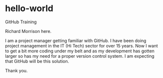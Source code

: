# hello-world
GitHub Training

Richard Morrison here.

I am a project manager getting familiar with GitHub.
I have been doing project management in the IT (Hi Tech) sector for over 15 years. Now I want to get a bit more coding under my belt and as my development has gotten larger so has my need for a proper version control system. I am expecting that GitHub will be this solution.

Thank you. 

